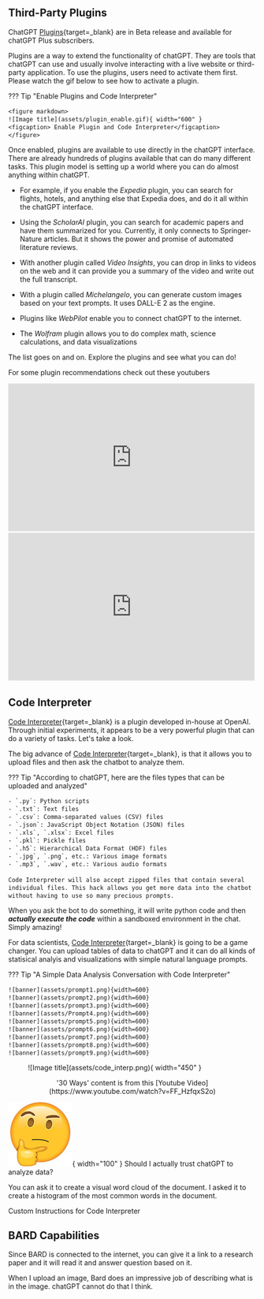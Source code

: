 ## Third-Party Plugins

ChatGPT [Plugins](https://openai.com/blog/chatgpt-plugins){target=_blank} are in Beta release and available for chatGPT Plus subscribers.

Plugins are a way to extend the functionality of chatGPT. They are tools that chatGPT can use and usually involve interacting with a live website or third-party application. To use the plugins, users need to activate them first. Please watch the gif below to see how to activate a plugin.


??? Tip "Enable Plugins and Code Interpreter"

    <figure markdown>
    ![Image title](assets/plugin_enable.gif){ width="600" }
    <figcaption> Enable Plugin and Code Interpreter</figcaption>
    </figure>

Once enabled, plugins are available to use directly in the chatGPT interface. There are already hundreds of plugins available that can do many different tasks. This plugin model is setting up a world where you can do almost anything within chatGPT.

* For example, if you enable the *Expedia* plugin, you can search for flights, hotels, and anything else that Expedia does,    and do it all within the chatGPT interface. 

* Using the *ScholarAI* plugin, you can search for academic papers and have them summarized for you. Currently, it only connects to Springer-Nature articles. But it shows the power and promise of automated literature reviews.

* With another plugin called *Video Insights*, you can drop in links to videos on the web and it can provide you a summary of the video and write out the full transcript.

* With a plugin called *Michelangelo*, you can generate custom images based on your text prompts. It uses DALL-E 2 as the engine. 

* Plugins like *WebPilot* enable you to connect chatGPT to the internet. 

* The *Wolfram* plugin allows you to do complex math, science calculations, and data visualizations

The list goes on and on. Explore the plugins and see what you can do! 

For some plugin recommendations check out these youtubers 

<iframe width="500" height="300" src="https://www.youtube.com/embed/XbkBjdwwyJA" title="I tried ALL ChatGPT PLUGINS and here&#39;s the best!" frameborder="0" allow="accelerometer; autoplay; clipboard-write; encrypted-media; gyroscope; picture-in-picture; web-share" allowfullscreen></iframe>

<iframe width="500" height="300" src="https://www.youtube.com/embed/3GDf9xArVJw" title="ChatGPT Plugins: Are They Really Helping Researchers or Just Hype?" frameborder="0" allow="accelerometer; autoplay; clipboard-write; encrypted-media; gyroscope; picture-in-picture; web-share" allowfullscreen></iframe>

</br>

## Code Interpreter

[Code Interpreter](https://openai.com/blog/chatgpt-plugins#code-interpreter){target=_blank} is a plugin developed in-house at OpenAI. Through initial experiments, it appears to be a very powerful plugin that can do a variety of tasks. Let's take a look. 

The big advance of [Code Interpreter](https://openai.com/blog/chatgpt-plugins#code-interpreter){target=_blank}, is that it allows you to upload files and then ask the chatbot to analyze them. 

??? Tip "According to chatGPT, here are the files types that can be uploaded and analyzed"

    - `.py`: Python scripts
    - `.txt`: Text files
    - `.csv`: Comma-separated values (CSV) files
    - `.json`: JavaScript Object Notation (JSON) files
    - `.xls`, `.xlsx`: Excel files
    - `.pkl`: Pickle files
    - `.h5`: Hierarchical Data Format (HDF) files
    - `.jpg`, `.png`, etc.: Various image formats
    - `.mp3`, `.wav`, etc.: Various audio formats

    Code Interpreter will also accept zipped files that contain several individual files. This hack allows you get more data into the chatbot without having to use so many precious prompts. 

 When you ask the bot to do something, it will write python code and then ***actually execute the code*** within a sandboxed environment in the chat. Simply amazing!

For data scientists, [Code Interpreter](https://openai.com/blog/chatgpt-plugins#code-interpreter){target=_blank} is going to be a game changer. You can upload tables of data to chatGPT and it can do all kinds of statisical analyis and visualizations with simple natural language prompts. 

??? Tip "A Simple Data Analysis Conversation with Code Interpreter"
  
    ![banner](assets/prompt1.png){width=600}
    ![banner](assets/prompt2.png){width=600}
    ![banner](assets/prompt3.png){width=600}
    ![banner](assets/Prompt4.png){width=600}
    ![banner](assets/prompt5.png){width=600}
    ![banner](assets/prompt6.png){width=600}
    ![banner](assets/prompt7.png){width=600}
    ![banner](assets/prompt8.png){width=600}
    ![banner](assets/prompt9.png){width=600}


<figure markdown>
![Image title](assets/code_interp.png){ width="450" }
<figcaption></figcaption>
</figure>
<center>'30 Ways' content is from this [Youtube Video](https://www.youtube.com/watch?v=FF_HzfqxS2o)</center>

![Image title](assets/thinking_emoji.jpeg){ width="100" } Should I actually trust chatGPT to analyze data?

You can ask it to create a visual word cloud of the document. 
I asked it to create a histogram of the most common words in the document.

Custom Instructions for Code Interpreter

## BARD Capabilities

Since BARD is connected to the internet, you can give it a link to a research paper and it will read it and answer question based on it. 

When I upload an image, Bard does an impressive job of describing what is in the image. chatGPT cannot do that I think. 


